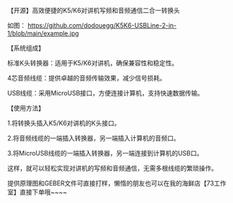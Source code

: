 【开源】高效便捷的K5/K6对讲机写频和音频通信二合一转换头

如图：
https://github.com/dodouegg/K5K6-USBLine-2-in-1/blob/main/example.jpg

【系统组成】

标准K头转换器：适用于K5/K6对讲机，确保兼容性和稳定性。

4芯音频线缆：提供卓越的音频传输效果，减少信号损耗。

USB线缆：采用MicroUSB接口，方便连接计算机，支持快速数据传输。


【使用方法】

1.将转换头插入K5/K6对讲机的K头接口。

2.将音频线缆的一端插入转换器，另一端插入计算机的音频口。

3.将MicroUSB线缆的一端插入转换器，另一端连接到计算机的USB口。


这样，就可以轻松实现对讲机的写频和音频通信，无需多根线缆的繁琐操作。

提供原理图和GEBER文件可直接打样，懒惰的朋友也可以在我的海鲜店【73工作室】直接下单哦~~~~
